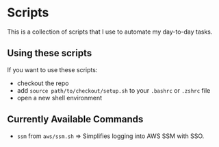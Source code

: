 # Scripts
This is a collection of scripts that I use to automate my day-to-day tasks.

## Using these scripts
If you want to use these scripts:
- checkout the repo
- add `source path/to/checkout/setup.sh` to your `.bashrc` or `.zshrc` file
- open a new shell environment

## Currently Available Commands
- `ssm` from `aws/ssm.sh` => Simplifies logging into AWS SSM with SSO.
